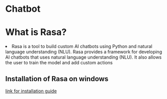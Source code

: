 # Chatbot

# What is Rasa?
<li>Rasa is a tool to build custom AI chatbots using Python and natural language understanding (NLU). Rasa provides a framework for developing AI chatbots that uses natural language understanding (NLU). It also allows the user to train the model and add custom actions</li>

## Installation of Rasa  on windows
<a href="https://rasa.com/docs/rasa/2.x/installation/">link for installation guide </a>